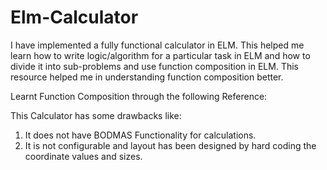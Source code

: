 # Elm-Calculator
I have implemented a fully functional calculator in 
ELM. This helped me learn how to write 
logic/algorithm for a particular task in ELM and 
how to divide it into sub-problems and use
function composition in ELM. This resource 
helped me in understanding function composition 
better.

Learnt Function Composition through the 
following Reference:

This Calculator has some drawbacks like:
1. It does not have BODMAS Functionality for
calculations.
2. It is not configurable and layout has been designed 
by hard coding the coordinate values and sizes.
